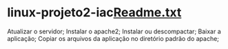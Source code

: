 # linux-projeto2-iac[Readme.txt](https://github.com/Joaodsm/linux-projeto2-iac/files/11583606/Readme.txt)
Atualizar o servidor;
Instalar o apache2;
Instalar ou descompactar;
Baixar a aplicação;
Copiar os arquivos da aplicação no diretório padrão do apache;
